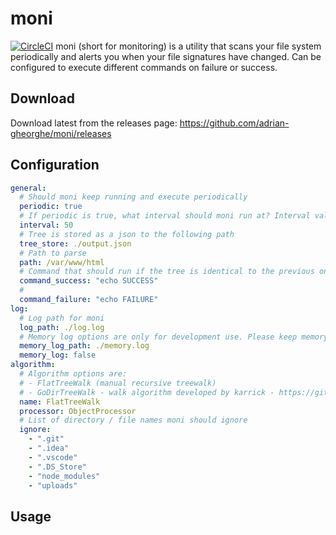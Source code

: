 # moni

[![CircleCI](https://circleci.com/gh/adrian-gheorghe/moni.svg?style=svg)](https://circleci.com/gh/adrian-gheorghe/moni)
moni (short for monitoring) is a utility that scans your file system periodically and alerts you when your file signatures have changed. Can be configured to execute different commands on failure or success.

## Download
Download latest from the releases page: https://github.com/adrian-gheorghe/moni/releases

## Configuration

```yaml
general:
  # Should moni keep running and execute periodically  
  periodic: true
  # If periodic is true, what interval should moni run at? Interval value is in seconds
  interval: 50
  # Tree is stored as a json to the following path
  tree_store: ./output.json
  # Path to parse
  path: /var/www/html
  # Command that should run if the tree is identical to the previous one
  command_success: "echo SUCCESS"
  # 
  command_failure: "echo FAILURE"
log:
  # Log path for moni  
  log_path: ./log.log
  # Memory log options are only for development use. Please keep memory_log value to false
  memory_log_path: ./memory.log
  memory_log: false
algorithm:
  # Algorithm options are:
  # - FlatTreeWalk (manual recursive treewalk)  
  # - GoDirTreeWalk - walk algorithm developed by karrick - https://github.com/karrick/godirwalk
  name: FlatTreeWalk
  processor: ObjectProcessor
  # List of directory / file names moni should ignore
  ignore:
    - ".git"
    - ".idea"
    - ".vscode"
    - ".DS_Store"
    - "node_modules"
    - "uploads"
```

## Usage
